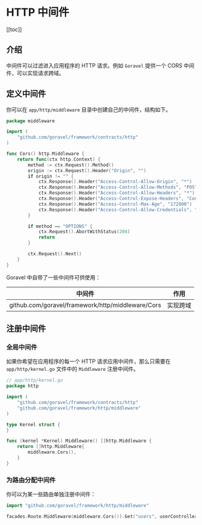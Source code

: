 # HTTP 中间件

[[toc]]

## 介绍

中间件可以过滤进入应用程序的 HTTP 请求。例如 `Goravel` 提供一个 CORS 中间件，可以实现请求跨域。

## 定义中间件

你可以在 `app/http/middleware` 目录中创建自己的中间件，结构如下。

```go
package middleware

import (
	"github.com/goravel/framework/contracts/http"
)

func Cors() http.Middleware {
	return func(ctx http.Context) {
		method := ctx.Request().Method()
		origin := ctx.Request().Header("Origin", "")
		if origin != "" {
			ctx.Response().Header("Access-Control-Allow-Origin", "*")
			ctx.Response().Header("Access-Control-Allow-Methods", "POST, GET, OPTIONS, PUT, DELETE, UPDATE")
			ctx.Response().Header("Access-Control-Allow-Headers", "*")
			ctx.Response().Header("Access-Control-Expose-Headers", "Content-Length, Access-Control-Allow-Origin, Access-Control-Allow-Headers, Authorization")
			ctx.Response().Header("Access-Control-Max-Age", "172800")
			ctx.Response().Header("Access-Control-Allow-Credentials", "true")
		}

		if method == "OPTIONS" {
			ctx.Request().AbortWithStatus(204)
			return
		}

		ctx.Request().Next()
	}
}

```

Goravel 中自带了一些中间件可供使用：

| 中间件                                            | 作用     |
| ------------------------------------------------- | -------- |
| github.com/goravel/framework/http/middleware/Cors | 实现跨域 |

## 注册中间件

### 全局中间件

如果你希望在应用程序的每一个 HTTP 请求应用中间件，那么只需要在 `app/http/kernel.go` 文件中的 `Middleware` 注册中间件。

```go
// app/http/kernel.go
package http

import (
	"github.com/goravel/framework/contracts/http"
	"github.com/goravel/framework/http/middleware"
)

type Kernel struct {
}

func (kernel *Kernel) Middleware() []http.Middleware {
	return []http.Middleware{
		middleware.Cors(),
	}
}
```

### 为路由分配中间件

你可以为某一些路由单独注册中间件：

```go
import "github.com/goravel/framework/http/middleware"

facades.Route.Middleware(middleware.Cors()).Get("users", userController.Show)
```

